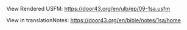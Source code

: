 View Rendered USFM: https://door43.org/en/ulb/ep/09-1sa.usfm

View in translationNotes: https://door43.org/en/bible/notes/1sa/home
